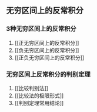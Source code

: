 ## 无穷区间上的反常积分
### 3种无穷区间上的反常积分
1. [[正无穷区间上的反常积分]]
2. [[负无穷区间上的反常积分]]
3. [[正负无穷区间上的反常积分]]

### 无穷区间上反常积分的判别定理
1. [[比较判别法]]
2. [[比较法的极限形式]]
3. [[判别定理常用结论]]
